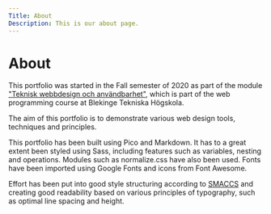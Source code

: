 ```yaml
---
Title: About
Description: This is our about page.
---
```


About
==========================
This portfolio was started in the Fall semester of 2020 as part of the module <a href="https://dbwebb.se/kurser/design-v3">"Teknisk webbdesign och användbarhet"</a>, which is part of the web programming course at Blekinge Tekniska Högskola.

The aim of this portfolio is to demonstrate various web design tools, techniques and principles.

This portfolio has been built using Pico and Markdown. It has to a great extent been styled using Sass, including features such as variables, nesting and operations. Modules such as normalize.css have also been used. Fonts have been imported using Google Fonts and icons from Font Awesome.

Effort has been put into good style structuring according to [SMACCS](http://smacss.com/) and creating good readability based on various principles of typography, such as optimal line spacing and height.